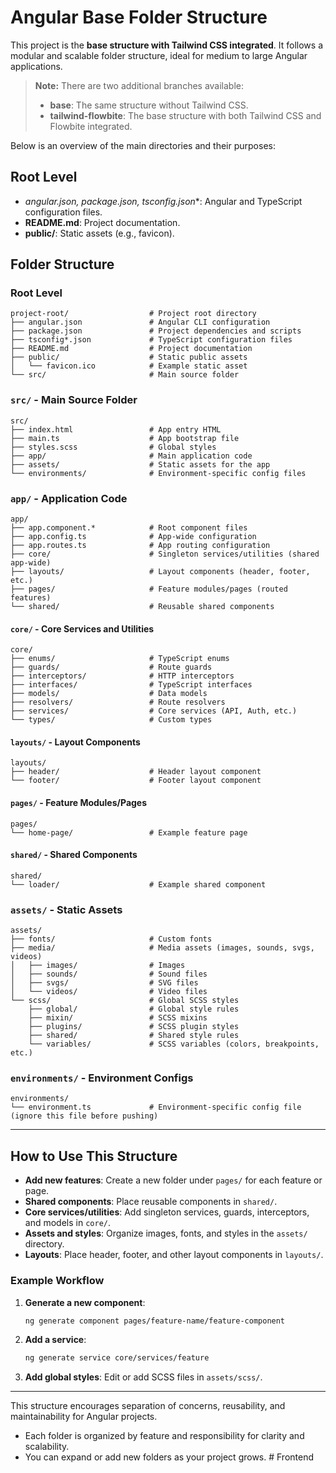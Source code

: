 # Angular Base Folder Structure

This project is the **base structure with Tailwind CSS integrated**. It follows a modular and scalable folder structure, ideal for medium to large Angular applications.

> **Note:** There are two additional branches available:
> - **base**: The same structure without Tailwind CSS.
> - **tailwind-flowbite**: The base structure with both Tailwind CSS and Flowbite integrated.

Below is an overview of the main directories and their purposes:

## Root Level

- **angular.json, package.json, tsconfig*.json**: Angular and TypeScript configuration files.
- **README.md**: Project documentation.
- **public/**: Static assets (e.g., favicon).

## Folder Structure

### Root Level

```text
project-root/                  # Project root directory
├── angular.json               # Angular CLI configuration
├── package.json               # Project dependencies and scripts
├── tsconfig*.json             # TypeScript configuration files
├── README.md                  # Project documentation
├── public/                    # Static public assets
│   └── favicon.ico            # Example static asset
└── src/                       # Main source folder
```

### `src/` - Main Source Folder

```text
src/
├── index.html                 # App entry HTML
├── main.ts                    # App bootstrap file
├── styles.scss                # Global styles
├── app/                       # Main application code
├── assets/                    # Static assets for the app
└── environments/              # Environment-specific config files
```

### `app/` - Application Code

```text
app/
├── app.component.*            # Root component files
├── app.config.ts              # App-wide configuration
├── app.routes.ts              # App routing configuration
├── core/                      # Singleton services/utilities (shared app-wide)
├── layouts/                   # Layout components (header, footer, etc.)
├── pages/                     # Feature modules/pages (routed features)
└── shared/                    # Reusable shared components
```

#### `core/` - Core Services and Utilities

```text
core/
├── enums/                     # TypeScript enums
├── guards/                    # Route guards
├── interceptors/              # HTTP interceptors
├── interfaces/                # TypeScript interfaces
├── models/                    # Data models
├── resolvers/                 # Route resolvers
├── services/                  # Core services (API, Auth, etc.)
└── types/                     # Custom types
```

#### `layouts/` - Layout Components

```text
layouts/
├── header/                    # Header layout component
└── footer/                    # Footer layout component
```

#### `pages/` - Feature Modules/Pages

```text
pages/
└── home-page/                 # Example feature page
```

#### `shared/` - Shared Components

```text
shared/
└── loader/                    # Example shared component
```

### `assets/` - Static Assets

```text
assets/
├── fonts/                     # Custom fonts
├── media/                     # Media assets (images, sounds, svgs, videos)
│   ├── images/                # Images
│   ├── sounds/                # Sound files
│   ├── svgs/                  # SVG files
│   └── videos/                # Video files
└── scss/                      # Global SCSS styles
    ├── global/                # Global style rules
    ├── mixin/                 # SCSS mixins
    ├── plugins/               # SCSS plugin styles
    ├── shared/                # Shared style rules
    └── variables/             # SCSS variables (colors, breakpoints, etc.)
```

### `environments/` - Environment Configs

```text
environments/
└── environment.ts             # Environment-specific config file (ignore this file before pushing)
```
---

## How to Use This Structure

- **Add new features**: Create a new folder under `pages/` for each feature or page.
- **Shared components**: Place reusable components in `shared/`.
- **Core services/utilities**: Add singleton services, guards, interceptors, and models in `core/`.
- **Assets and styles**: Organize images, fonts, and styles in the `assets/` directory.
- **Layouts**: Place header, footer, and other layout components in `layouts/`.

### Example Workflow

1. **Generate a new component**:
   ```bash
   ng generate component pages/feature-name/feature-component
   ```
2. **Add a service**:
   ```bash
   ng generate service core/services/feature
   ```
3. **Add global styles**: Edit or add SCSS files in `assets/scss/`.

---

This structure encourages separation of concerns, reusability, and maintainability for Angular projects.

- Each folder is organized by feature and responsibility for clarity and scalability.
- You can expand or add new folders as your project grows.
#   F r o n t e n d  
 